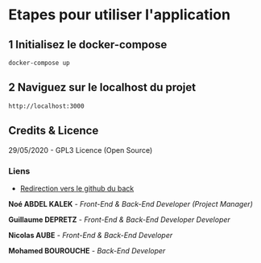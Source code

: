 # Etapes pour utiliser l'application

## 1 Initialisez le docker-compose
`docker-compose up`

## 2 Naviguez sur le localhost du projet
`http://localhost:3000`

## Credits & Licence
29/05/2020 - GPL3 Licence (Open Source)

### Liens
- [Redirection vers le github du back](https://github.com/noeklk/mgnn-python-data-ipssi-project-back)

**Noé ABDEL KALEK**  - *Front-End & Back-End Developer (Project Manager)*


**Guillaume DEPRETZ**  - *Front-End & Back-End Developer Developer*


**Nicolas AUBE**  - *Front-End & Back-End Developer*  


**Mohamed BOUROUCHE** - *Back-End Developer*
